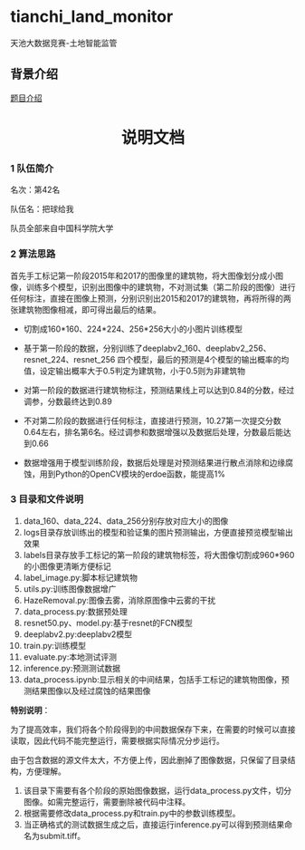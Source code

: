 # tianchi_land_monitor
天池大数据竞赛-土地智能监管

## 背景介绍
[题目介绍](https://tianchi.aliyun.com/competition/information.htm?raceId=231615)


# <center> 说明文档</center>

### 1 队伍简介

名次：第42名

队伍名：把球给我

队员全部来自中国科学院大学  


### 2 算法思路

首先手工标记第一阶段2015年和2017的图像里的建筑物，将大图像划分成小图像，训练多个模型，识别出图像中的建筑物，不对测试集（第二阶段的图像）进行任何标注，直接在图像上预测，分别识别出2015和2017的建筑物，再将所得的两张建筑物图像相减，即可得出最后的结果。

+ 切割成160\*160、224\*224、256\*256大小的小图片训练模型

+ 基于第一阶段的数据，分别训练了deeplabv2\_160、deeplabv2\_256、resnet\_224、resnet\_256 四个模型，最后的预测是4个模型的输出概率的均值，设定输出概率大于0.5判定为建筑物，小于0.5则为非建筑物

+ 对第一阶段的数据进行建筑物标注，预测结果线上可以达到0.84的分数，经过调参，分数最终达到0.89

+ 不对第二阶段的数据进行任何标注，直接进行预测，10.27第一次提交分数0.64左右，排名第6名。经过调参和数据增强以及数据后处理，分数最后能达到0.66

+ 数据增强用于模型训练阶段，数据后处理是对预测结果进行散点消除和边缘腐蚀，用到Python的OpenCV模块的erdoe函数，能提高1%

### 3 目录和文件说明

1. data\_160、data\_224、data\_256分别存放对应大小的图像
2. logs目录存放训练出的模型和验证集的图片预测输出，方便直接预览模型输出效果
3. labels目录存放手工标记的第一阶段的建筑物标签，将大图像切割成960\*960的小图像更清晰方便标记
4. label_image.py:脚本标记建筑物
5. utils.py:训练图像数据增广
6. HazeRemoval.py:图像去雾，消除原图像中云雾的干扰
6. data_process.py:数据预处理
7. resnet50.py、model.py:基于resnet的FCN模型
8. deeplabv2.py:deeplabv2模型
9. train.py:训练模型
10. evaluate.py:本地测试评测
11. inference.py:预测测试数据
12. data_process.ipynb:显示相关的中间结果，包括手工标记的建筑物图像，预测结果图像以及经过腐蚀的结果图像

**特别说明**：

为了提高效率，我们将各个阶段得到的中间数据保存下来，在需要的时候可以直接读取，因此代码不能完整运行，需要根据实际情况分步运行。

由于包含数据的源文件太大，不方便上传，因此删掉了图像数据，只保留了目录结构，方便理解。

1. 该目录下需要有各个阶段的原始图像数据，运行data_process.py文件，切分图像。如需完整运行，需要删除被代码中注释。
2. 根据需要修改data_process.py和train.py中的参数训练模型。
3. 当正确格式的测试数据生成之后，直接运行inference.py可以得到预测结果命名为submit.tiff。
 